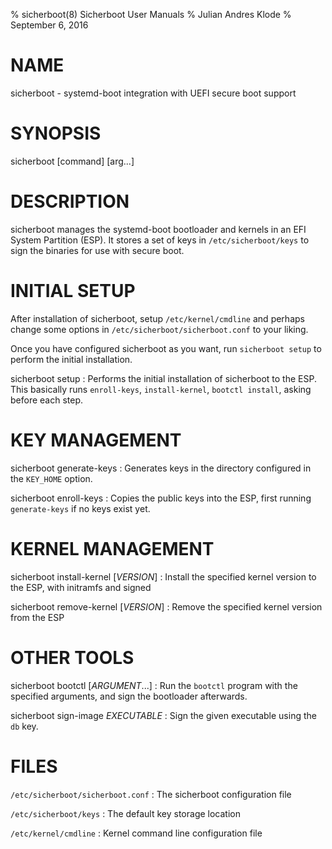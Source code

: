 % sicherboot(8) Sicherboot User Manuals
% Julian Andres Klode
% September 6, 2016

# NAME

sicherboot - systemd-boot integration with UEFI secure boot support

# SYNOPSIS

sicherboot [command] [arg...]

# DESCRIPTION

sicherboot manages the systemd-boot bootloader and kernels in an EFI
System Partition (ESP). It stores a set of keys in `/etc/sicherboot/keys`
to sign the binaries for use with secure boot.

# INITIAL SETUP

After installation of sicherboot, setup `/etc/kernel/cmdline` and perhaps
change some options in `/etc/sicherboot/sicherboot.conf` to your liking.

Once you have configured sicherboot as you want, run `sicherboot setup`
to perform the initial installation.

sicherboot setup
:   Performs the initial installation of sicherboot to the ESP.
    This basically runs `enroll-keys`, `install-kernel`, `bootctl install`,
    asking before each step.

# KEY MANAGEMENT

sicherboot generate-keys
:   Generates keys in the directory configured in the `KEY_HOME` option.

sicherboot enroll-keys
:   Copies the public keys into the ESP, first running `generate-keys` if no
    keys exist yet.

# KERNEL MANAGEMENT

sicherboot install-kernel [*VERSION*]
:   Install the specified kernel version to the ESP, with initramfs and signed

sicherboot remove-kernel [*VERSION*]
:   Remove the specified kernel version from the ESP

# OTHER TOOLS

sicherboot bootctl [*ARGUMENT*...]
: Run the `bootctl` program with the specified arguments, and sign the
  bootloader afterwards.

sicherboot sign-image *EXECUTABLE*
: Sign the given executable using the `db` key.

# FILES

`/etc/sicherboot/sicherboot.conf`
: The sicherboot configuration file

`/etc/sicherboot/keys`
: The default key storage location

`/etc/kernel/cmdline`
: Kernel command line configuration file
